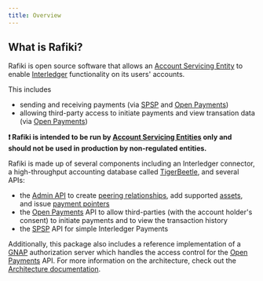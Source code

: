 ```yaml
---
title: Overview
---
```


## What is Rafiki?

Rafiki is open source software that allows an [Account Servicing Entity](../reference/glossary.md#account-servicing-entity) to enable [Interledger](../reference/glossary.md#interledger-protocol) functionality on its users' accounts.

This includes

- sending and receiving payments (via [SPSP](../reference/glossary.md#simple-payments-setup-protocol-spsp) and [Open Payments](../reference/glossary.md#open-payments))
- allowing third-party access to initiate payments and view transation data (via [Open Payments](../reference/glossary.md#open-payments))

**❗ Rafiki is intended to be run by [Account Servicing Entities](../reference/glossary.md#account-servicing-entity) only and should not be used in production by non-regulated entities.**

Rafiki is made up of several components including an Interledger connector, a high-throughput accounting database called [TigerBeetle](../reference/glossary.md#tigerbeetle), and several APIs:

- the [Admin API](../integration/management.md) to create [peering relationships](../reference/glossary.md#peer), add supported [assets](../reference/glossary.md#asset), and issue [payment pointers](../reference/glossary.md#payment-pointer)
- the [Open Payments](../reference/glossary.md#open-payments) API to allow third-parties (with the account holder's consent) to initiate payments and to view the transaction history
- the [SPSP](../reference/glossary.md#simple-payments-setup-protocol-spsp) API for simple Interledger Payments

Additionally, this package also includes a reference implementation of a [GNAP](../reference/glossary.md#grant-negotiation-authorization-protocol) authorization server which handles the access control for the [Open Payments](../reference/glossary.md#open-payments) API. For more information on the architecture, check out the [Architecture documentation](./architecture.md).
